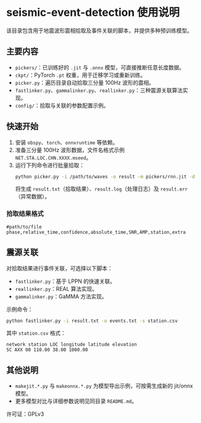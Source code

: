 # seismic-event-detection 使用说明

该目录包含用于地震波形震相拾取及事件关联的脚本，并提供多种预训练模型。

## 主要内容
- `pickers/`：已训练好的 `.jit` 与 `.onnx` 模型，可直接推断任意长度数据。
- `ckpt/`：PyTorch `.pt` 权重，用于迁移学习或重新训练。
- `picker.py`：遍历目录自动拾取三分量 100Hz 波形的震相。
- `fastlinker.py`、`gammalinker.py`、`reallinker.py`：三种震源关联算法实现。
- `config/`：拾取与关联的参数配置示例。

## 快速开始
1. 安装 `obspy`、`torch`、`onnxruntime` 等依赖。
2. 准备三分量 100Hz 波形数据，文件名格式示例 `NET.STA.LOC.CHN.XXXX.mseed`。
3. 运行下列命令进行批量拾取：
   ```bash
   python picker.py -i /path/to/waves -o result -m pickers/rnn.jit -d cuda:0
   ```
   将生成 `result.txt`（拾取结果）、`result.log`（处理日志）及 `result.err`（异常数据）。

### 拾取结果格式
```
#path/to/file
phase,relative_time,confidence,absolute_time,SNR,AMP,station,extra
```

## 震源关联
对拾取结果进行事件关联，可选择以下脚本：
- `fastlinker.py`：基于 LPPN 的快速关联。
- `reallinker.py`：REAL 算法实现。
- `gammalinker.py`：GaMMA 方法实现。

示例命令：
```bash
python fastlinker.py -i result.txt -o events.txt -s station.csv
```
其中 `station.csv` 格式：
```
network station LOC longitude latitude elevation
SC AXX 00 110.00 38.00 1000.00
```

## 其他说明
- `makejit.*.py` 与 `makeonnx.*.py` 为模型导出示例，可按需生成新的 jit/onnx 模型。
- 更多模型对比与详细参数说明见同目录 `README.md`。

许可证：GPLv3
